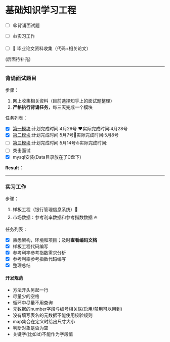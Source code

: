 # 基础知识学习工程

- [ ] :weary:背诵面试题

- [ ] :+1:实习工作

- [ ] :notebook: 毕业论文资料收集（代码+相关论文）

(后面待补充)

------

### 背诵面试题目

步骤：

1. 网上收集相关资料（目前选择知乎上的面试题整理）
2. **严格执行背诵任务**，每三天完成一个模块

任务列表：

- [x] [第一模块](https://mp.weixin.qq.com/s?__biz=MzIwMTY0NDU3Nw==&mid=504458938&idx=1&sn=37f6f80073a4a50838e8697e5dcf7275&chksm=0d0f01f43a7888e2ae2f67c884664482c8fb5fc930cfa188e39346eda7c51a983bb7f4deb1f6#rd):计划完成时间:4月29号 :heart:实际完成时间:4月28号
- [x] [第二模块](https://mp.weixin.qq.com/s?__biz=MzIwMTY0NDU3Nw==&mid=504458946&idx=1&sn=536fb5dfff90c8ef49f2f56dfba75aa8&chksm=0d0f018c3a78889a20056ef4c0a4c85fd22d149b3419ec4f63f843dd1b21e3ed322f2c3257b6#rd):计划完成时间:5月7号:walking:实际完成时间:5月8号
- [ ] [第三模块](https://mp.weixin.qq.com/s/l92FuvfRrk5_dYSJ5gkarw):计划完成时间:5月14号:sailboat:实际完成时间:
- [ ] 突击面试
- [x] mysql安装(Data目录放在了C盘下)

**Result：**

------

### 实习工作

步骤：

1. 样板工程（银行管理信息系统）:hammer:
2. 市场数据：参考利率数据和参考指数数据 :sailboat:

任务列表：

- [x] 熟悉架构，环境和项目；及时**查看编码文档**
- [x] 样板工程代码编写
- [x] 参考利率参考指数需求分析
- [x] 参考利率参考指数代码编写
- [x] 整理总结

#### 开发规范

- 方法开头另起一行
- 尽量少的空格
- 循环中尽量不用查询
- 元数据的number字段与编号相关联(启用/禁用可以用到)
- 没有填写表名的元数据不能使用校验规则
- map集合在定义时给出尺寸大小
- 判断对象是否为空
- 关键字(比如id)不能作为字段值

